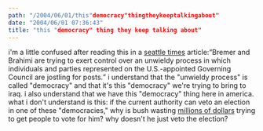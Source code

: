 ```yaml
---
path: "/2004/06/01/this"democracy"thingtheykeeptalkingabout" 
date: "2004/06/01 07:36:43" 
title: "this "democracy" thing they keep talking about" 
---
```

i'm a little confused after reading this in a <a href="http://seattletimes.nwsource.com/html/nationworld/2001943415_iraqcouncil31.html">seattle times</a> article:<q>Bremer and Brahimi are trying to exert control over an unwieldy process in which individuals and parties represented on the U.S.-appointed Governing Council are jostling for posts.</q> i understand that the "unwieldy process" is called "democracy" and that it's this "democracy" we're trying to bring to iraq. i also understand that we have this "democracy" thing here in america. what i don't understand is this: if the current authority can veto an election in one of these "democracies," why is bush wasting <a href="http://www.usatoday.com/news/politicselections/nation/president/2004-05-13-bush-campaign_x.htm">millions of dollars</a> trying to get people to vote for him? why doesn't he just veto the election?